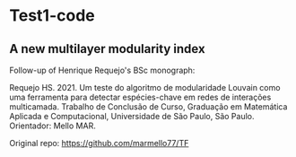 # Test1-code

## A new multilayer modularity index

Follow-up of Henrique Requejo's BSc monograph:

Requejo HS. 2021. Um teste do algoritmo de modularidade Louvain como uma ferramenta para detectar espécies-chave em redes de interações multicamada. Trabalho de Conclusão de Curso, Graduação em Matemática Aplicada e Computacional, Universidade de São Paulo, São Paulo. Orientador: Mello MAR.

Original repo: <https://github.com/marmello77/TF>
